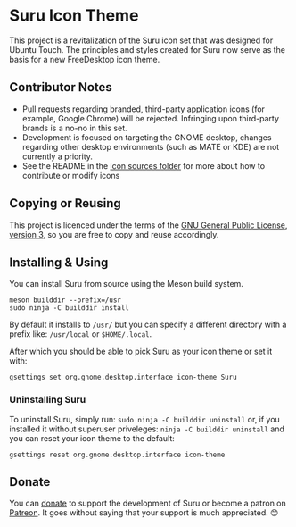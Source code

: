 Suru Icon Theme
================

This project is a revitalization of the Suru icon set that was designed for Ubuntu Touch. The principles and styles created for Suru now serve as the basis for a new FreeDesktop icon theme.

## Contributor Notes

 - Pull requests regarding branded, third-party application icons (for example, Google Chrome) will be rejected. Infringing upon third-party brands is a no-no in this set.
 - Development is focused on targeting the GNOME desktop, changes regarding other desktop environments (such as MATE or KDE) are not currently a priority.
 - See the README in the [icon sources folder](/src) for more about how to contribute or modify icons

## Copying or Reusing

This project is licenced under the terms of the [GNU General Public License, version 3](https://www.gnu.org/licenses/gpl-3.0.txt), so you are free to copy and reuse accordingly.

## Installing & Using

You can install Suru from source using the Meson build system.

```shell
meson builddir --prefix=/usr
sudo ninja -C builddir install
```

By default it installs to `/usr/` but you can specify a different directory with a prefix like: `/usr/local` or `$HOME/.local`.

After which you should be able to pick Suru as your icon theme or set it with:

    gsettings set org.gnome.desktop.interface icon-theme Suru

### Uninstalling Suru

To uninstall Suru, simply run: `sudo ninja -C builddir uninstall` or, if you installed it without superuser priveleges: `ninja -C builddir uninstall` and you can reset your icon theme to the default:

    gsettings reset org.gnome.desktop.interface icon-theme

## Donate

You can [donate](https://snwh.org/donate) to support the development of Suru or become a patron on [Patreon](http://patreon.com/snwh/). It goes without saying that your support is much appreciated. &#x1F60A;

